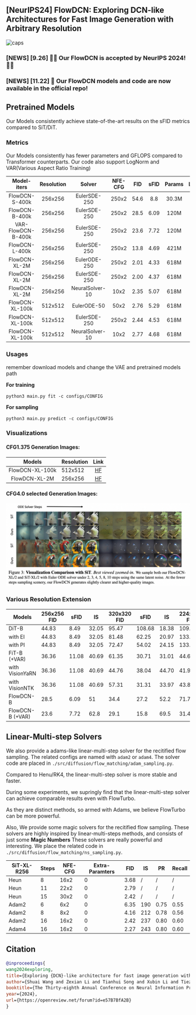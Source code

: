 ## [NeurIPS24] FlowDCN: Exploring DCN-like Architectures for Fast Image Generation with Arbitrary Resolution


![caps](./figs/viscaption5.png)


### [NEWS] [9.26] 💐💐 Our FlowDCN is accepted by NeurIPS 2024! 💐💐
### [NEWS] [11.22] 🍺 Our FlowDCN models and code are now available in the official repo!

## Pretrained Models
Our Models consistently achieve state-of-the-art results on the sFID metrics compared to SiT/DiT.

### Metrics 
Our Models consistently has fewer parameters and GFLOPS compared to Transformer counterparts. 
Our code also support LogNorm and VAR(Various Aspect Ratio Training)

|    Model-iters     | Resolution |     Solver      | NFE-CFG | FID  | sFID | Params |                                          Link                                          |
|:------------------:|:----------:|:---------------:|:-------:|:----:|:----:|:------:|:--------------------------------------------------------------------------------------:|
|   FlowDCN-S-400k   |  256x256   |  EulerSDE-250   |  250x2  | 54.6 | 8.8  | 30.3M  |   [HF](https://huggingface.co/wangsssssss/FlowDCN/blob/main/FlowDCN-S-400K-R256.pth)   |
|   FlowDCN-B-400k   |  256x256   |  EulerSDE-250   |  250x2  | 28.5 | 6.09 |  120M  |   [HF](https://huggingface.co/wangsssssss/FlowDCN/blob/main/FlowDCN-B-400K-R256.pth)   |
| VAR-FlowDCN-B-400k |  256x256   |  EulerSDE-250   |  250x2  | 23.6 | 7.72 |  120M  | [HF](https://huggingface.co/wangsssssss/FlowDCN/blob/main/VAR-FlowDCN-B-400K-R256.pth) |
|   FlowDCN-L-400k   |  256x256   |  EulerSDE-250   |  250x2  | 13.8 | 4.69 |  421M  |   [HF](https://huggingface.co/wangsssssss/FlowDCN/blob/main/FlowDCN-L-400K-R256.pth)   |
|   FlowDCN-XL-2M    |  256x256   |  EulerODE-250   |  250x2  | 2.01 | 4.33 |  618M  |   [HF](https://huggingface.co/wangsssssss/FlowDCN/blob/main/FlowDCN-XL-2M-R256.pth)    |
|   FlowDCN-XL-2M    |  256x256   |  EulerSDE-250   |  250x2  | 2.00 | 4.37 |  618M  |   [HF](https://huggingface.co/wangsssssss/FlowDCN/blob/main/FlowDCN-XL-2M-R256.pth)    |
|   FlowDCN-XL-2M    |  256x256   | NeuralSolver-10 |  10x2   | 2.35 | 5.07 |  618M  |   [HF](https://huggingface.co/wangsssssss/FlowDCN/blob/main/FlowDCN-XL-2M-R256.pth)    |
|  FlowDCN-XL-100k   |  512x512   |   EulerODE-50   |  50x2   | 2.76 | 5.29 |  618M  |  [HF](https://huggingface.co/wangsssssss/FlowDCN/blob/main/FlowDCN-XL-100K-R512.pth)   |
|  FlowDCN-XL-100k   |  512x512   |  EulerSDE-250   |  250x2  | 2.44 | 4.53 |  618M  |  [HF](https://huggingface.co/wangsssssss/FlowDCN/blob/main/FlowDCN-XL-100K-R512.pth)   |
|  FlowDCN-XL-100k   |  512x512   | NeuralSolver-10 |  10x2   | 2.77 | 4.68 |  618M  |  [HF](https://huggingface.co/wangsssssss/FlowDCN/blob/main/FlowDCN-XL-100K-R512.pth)   |

### Usages
remember download models and change the VAE and pretrained models path

**For training**
```
python3 main.py fit -c configs/CONFIG
```
**For sampling**
```
python3 main.py predict -c configs/CONFIG
```

### Visualizations

#### CFG1.375 Generation Images:

|     Models      | Resolution |                                     Link                                      |
|:---------------:|:-----------|:-----------------------------------------------------------------------------:|
| FlowDCN-XL-100k | 512x512    | [HF](https://huggingface.co/datasets/wangsssssss/FlowDCN-XL-100K-R512-Images) |
|  FlowDCN-XL-2M  | 256x256    |  [HF](https://huggingface.co/datasets/wangsssssss/FlowDCN-XL-2M-R256-Images)  |

#### CFG4.0 selected Generation Images:

![caps](./figs/vis_ode.png)

### Various Resolution Extension
| Models | 256x256 FID      | sFID  | IS    | 320x320 FID | sFID  | IS     | 224x448 FID | sFID  | IS     | 160x480 FID | sFID  | IS     |
|------------------|-------|-------|-------------|-------|--------|-------------|-------|--------|-------------|-------|--------|-------|
| DiT-B            | 44.83 | 8.49  | 32.05       | 95.47 | 108.68 | 18.38       | 109.1 | 110.71 | 14.00       | 143.8 | 122.81 | 8.93  |
| with EI          | 44.83 | 8.49  | 32.05       | 81.48 | 62.25  | 20.97       | 133.2 | 72.53  | 11.11       | 160.4 | 93.91  | 7.30  |
| with PI          | 44.83 | 8.49  | 32.05       | 72.47 | 54.02  | 24.15       | 133.4 | 70.29  | 11.73       | 156.5 | 93.80  | 7.80  |
| FiT-B (+VAR)     | 36.36 | 11.08 | 40.69       | 61.35 | 30.71  | 31.01       | 44.67 | 24.09  | 37.1        | 56.81 | 22.07  | 25.25 |
| with VisionYaRN  | 36.36 | 11.08 | 40.69       | 44.76 | 38.04  | 44.70       | 41.92 | 42.79  | 45.87       | 62.84 | 44.82  | 27.84 |
| with VisionNTK   | 36.36 | 11.08 | 40.69       | 57.31 | 31.31  | 33.97       | 43.84 | 26.25  | 39.22       | 56.76 | 24.18  | 26.40 |
| FlowDCN-B        | 28.5  | 6.09  | 51          | 34.4  | 27.2   | 52.2        | 71.7  | 62.0   | 23.7        | 211   | 111    | 5.83  |
| FlowDCN-B (+VAR) | 23.6  | 7.72  | 62.8        | 29.1  | 15.8   | 69.5        | 31.4  | 17.0   | 62.4        | 44.7  | 17.8   | 35.8  |


[//]: # ()
[//]: # (![caps]&#40;./figs/var_fid.png&#41;)

## Linear-Multi-step Solvers
We also provide a adams-like linear-multi-step solver for the recitified flow sampling. The related configs are named with `adam2` or `adam4`. The solver code are placed in `./src/diffusion/flow_matching/adam_sampling.py`.

Compared to Henu/RK4, the linear-multi-step solver is more stable and faster.

During some experiments, we supringly find that the linear-multi-step solver can achieve comparable results even with FlowTurbo.

As they are distinct methods, so armed with Adams, we believe FlowTurbo can be more powerful.

Also, We provide some magic solvers for the recitified flow sampling. These solvers are highly inspired by linear-multi-steps methods, and consists of just some **Magic Numbers**
These solvers are really powerful and interesting. We place the related code in `./src/diffusion/flow_matching/ns_sampling.py`.

| SiT-XL-R256 | Steps | NFE-CFG  | Extra-Paramters | FID  | IS    | PR   | Recall |
|--|-------|----------|-----------------|------|-------|------|--------|
| Heun | 8     | 16x2     | 0               | 3.68 | /     | /    | /      |
| Heun | 11    | 22x2     | 0               | 2.79 | /     | /    | /      |
| Heun | 15    | 30x2     | 0               | 2.42 | /     | /    | /      |
| Adam2 | 6     | 6x2      | 0 | 6.35 | 190   | 0.75 | 0.55   |
| Adam2 | 8     | 8x2      | 0 | 4.16 | 212   | 0.78 | 0.56   |
| Adam2 | 16    | 16x2     | 0 | 2.42 | 237   | 0.80 | 0.60   |
| Adam4 | 16    | 16x2     | 0 | 2.27 | 243   | 0.80 | 0.60   |

[//]: # (| FlowTurbo | 6     | &#40;7+3&#41;x2  | 30408704&#40;29M&#41;   | 3.93 | 223.6 | 0.79 | 0.56   |)

[//]: # (| FlowTurbo | 8     | &#40;8+2&#41;x2  | 30408704&#40;29M&#41;   | 3.63 | /     | /    | /      |)

[//]: # (| FlowTurbo | 10    | &#40;12+2&#41;x2 | 30408704&#40;29M&#41;   | 2.69 | /     | /    | /      |)

[//]: # (| FlowTurbo | 15    | &#40;17+3&#41;x2 | 30408704&#40;29M&#41;   | 2.22 | 248   | 0.81 | 0.60   |)

[//]: # (| NeuralSolver | 6     | 6x2      | 21              | 3.57 | 214   | 0.77 | 0.58   |)

[//]: # (| NeuralSolver | 7     | 7x2      | 28              | 2.78 | 229   | 0.79 | 0.60   |)

[//]: # (| NeuralSolver | 8     | 8x2      | 36              | 2.65 | 234   | 0.79 | 0.60   |)

[//]: # (| NeuralSolver | 10    | 10x2     | 55              | 2.40 | 238   | 0.79 | 0.60   |)

[//]: # (| NeuralSolver | 15    | 15x2     | 110              | 2.24 | 244   | 0.80 | 0.60   |)

## Citation
```bibtex
@inproceedings{
wang2024exploring,
title={Exploring {DCN}-like architecture for fast image generation with arbitrary resolution},
author={Shuai Wang and Zexian Li and Tianhui Song and Xubin Li and Tiezheng Ge and Bo Zheng and Limin Wang},
booktitle={The Thirty-eighth Annual Conference on Neural Information Processing Systems},
year={2024},
url={https://openreview.net/forum?id=e57B7BfA2B}
}
```


